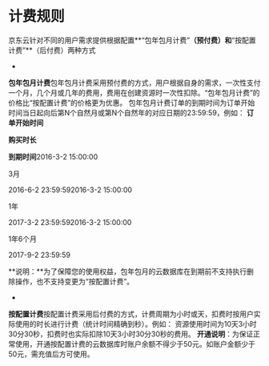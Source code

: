 # **计费规则**

京东云针对不同的用户需求提供根据配置**“包年包月计费”**（预付费）和**“按配置计费”**（后付费）两种方式

* 
**包年包月计费**包年包月计费采用预付费的方式，用户根据自身的需求，一次性支付一个月，几个月或几年的费用，费用在创建资源时一次性扣除。“包年包月计费”的价格比“按配置计费”的价格更为优惠。
包年包月计费订单的到期时间为订单开始时间当日起向后第N个自然月或第N个自然年的对应日期的23:59:59，例如：
**订单开始时间**

**购买时长**

**到期时间**2016-3-2 15:00:00

3月

2016-6-2 23:59:592016-3-2 15:00:00

1年

2017-3-2 23:59:592016-3-2 15:00:00

1年6个月

2017-9-2 23:59:59

**说明：**为了保障您的使用权益，包年包月的云数据库在到期前不支持执行删除操作，也不支持变更为“按配置计费”。

* 
**按配置计费**按配置计费采用后付费的方式，计费周期为小时或天，扣费时按用户实际使用的时长进行计费（统计时间精确到秒）。例如：
资源使用时间为10天3小时30分30秒，扣费时也实际扣除10天3小时30分30秒的费用。
**开通说明**：为保证正常使用，开通按配置计费的云数据库时账户余额不得少于50元。如账户金额少于50元，需充值后方可使用。